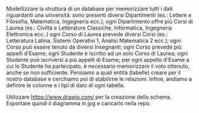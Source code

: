 Modellizzare la struttura di un database per memorizzare tutti i dati riguardanti una università:
sono presenti diversi Dipartimenti (es.: Lettere e Filosofia, Matematica, Ingegneria ecc.);
ogni Dipartimento offre più Corsi di Laurea (es.: Civiltà e Letterature Classiche, Informatica, Ingegneria Elettronica ecc..)
ogni Corso di Laurea prevede diversi Corsi (es.: Letteratura Latina, Sistemi Operativi 1, Analisi Matematica 2 ecc.);
ogni Corso può essere tenuto da diversi Insegnanti;
ogni Corso prevede più appelli d'Esame;
ogni Studente è iscritto ad un solo Corso di Laurea;
ogni Studente può iscriversi a più appelli di Esame;
per ogni appello d'Esame a cui lo Studente ha partecipato, è necessario memorizzare il voto ottenuto, anche se non sufficiente.
Pensiamo a quali entità (tabelle) creare per il nostro database e cerchiamo poi di stabilirne le relazioni. Infine, andiamo a definire le colonne e i tipi di dato di ogni tabella.

Utilizzare https://www.drawio.com/ per la creazione dello schema.
Esportare quindi il diagramma in jpg e caricarlo nella repo.
